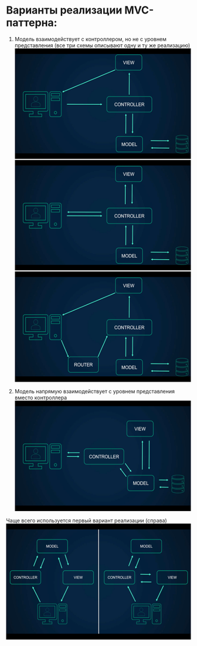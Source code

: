 # Варианты реализации MVC-паттерна:

1. Модель взаимодействует с контроллером, но не с уровнем представления (все три схемы описывают одну и ту же реализацию)
![mvc-scheme-1.png](images/mvc-scheme-1.png)
![mvc-scheme-2.png](images/mvc-scheme-2.png)
![mvc-scheme-3.png](images/mvc-scheme-3.png)

2. Модель напрямую взаимодействует с уровнем представления вместо контроллера
![mvc-scheme-4.png](images/mvc-scheme-4.png)

Чаще всего используется первый вариант реализации (справа)
![mvc-scheme-5.png](images/mvc-scheme-5.png)